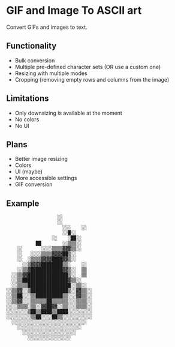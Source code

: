 # GIF and Image To ASCII art
Convert GIFs and images to text.

## Functionality
- Bulk conversion
- Multiple pre-defined character sets (OR use a custom one)
- Resizing with multiple modes
- Cropping (removing empty rows and columns from the image)

## Limitations
- Only downsizing is available at the moment
- No colors
- No UI

## Plans
- Better image resizing
- Colors
- UI (maybe)
- More accessible settings
- GIF conversion

## Example
```
                   ░░           
                   ░░           
                     ░░░    ░░  
                     ░░█░░      
                 ░░    ░██░░    
           ██        ░░▒▒▒░░    
    ░░       ░░░░▒▒▒▒▓▓▓▒▒░░    
    ░░   ░░░░▒▒▒▒▓▓▓▓██▒░░      
    ░░  ░▒▒▒▒▓▓▓▓████▓▓▒░░      
      ░░▒▓▓▓▓████████▒▒░    ░░  
    ░░▒▒▓████████████▓▓▒░░  ▒▒  
  ░░▒▒▓▓███████████████▒░░  ▒▒  
  ░░▒▒█████████████████▓▒▒░░    
  ░░▒▒▒▒████████████████░░▒▒░░  
░░▒▒▓▓░░▒██████████████▒░░▓▓▒▒░░
░░▒▒██░░░▒▒██████████▒▒░░░▓▓▒▒░░
░░▒▒▓▓░░░▒▒▒▒▒▒██▒▒▒▒▒▒░░░▒▒▒▒░░
░░░░▒▒▒▒░▒▒░░▓▓██▓▓░░▒▒░░░▒▒▒▒░░
░░░░░░░░▒██▒▒████▒▒████░░░░░░░░░
░░░░░░░░░▒▒██░░░░██▒▒░░░░░░░░░░░
  ░░░░░░░░░░░░░░░░░░░░░░░░░░░░  
    ░░░░░░░░░░░░░░░░░░░░░░░░    
      ░░░░░░░░░░░░░░░░░░░░      
        ░░░░░░░░░░░░░░░░        
```
